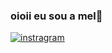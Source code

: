 ###  oioii eu sou a mel🤞
[![instragram](https://img.shields.io/badge/Instagram-E4405F?style=for-the-badge&logo=instagram&logoColor=white)](htps://instagram.com/jmourazx)
